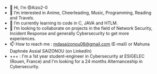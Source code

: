 - 👋 Hi, I’m @Aizo2-0
- 👀 I’m interested in Anime, Cheerleading, Music, Programming, Reading and Travels.
- 🌱 I’m currently learning to code in C, JAVA and HTLM.
- 💞️ I’m looking to collaborate on projects in the field of Network Security, Incident Response and generally Cybersecurity to get more experiences. 
- 📫 How to reach me : mdasaizonou06@gmail.com (E-mail) or Mahuna Daphnée Assial SAIZONOU (on LinkedIn)
- +++ : I'm a 1st year student-engineer in Cybersecurity at ESIGELEC (Rouen, France) and I'm looking for a 24 months Alternanceship in Cybersecurity. 
<!---
Aizo2-0/Aizo2-0 is a ✨ special ✨ repository because its `README.md` (this file) appears on your GitHub profile.
You can click the Preview link to take a look at your changes.
--->
